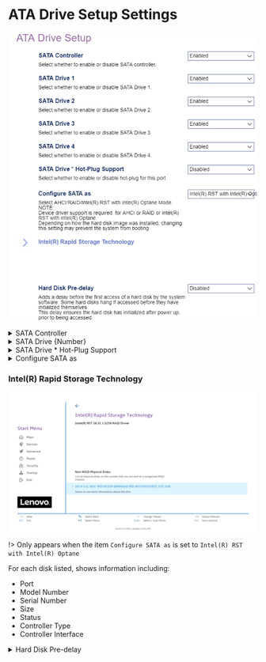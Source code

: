 # ATA Drive Setup Settings #
![](./img/atadrivesetup.png)

<details><summary>SATA Controller</summary>

Whether to enable or disable the SATA controller.

Options:

1. **Enabled**. Default.
2. Disabled.

!> When SATA controller is disabled, the following settings become unavailable:<br>    a. SATA Drive (drives 1 to 5) <br>    b. SATA Drive * Hot-Plug Support <br>    c. Configure SATA as <br>

| WMI Setting name | Values | SVP / SMP Req'd | AMD/Intel |
|:---|:---|:---|:---|
| SATAController | Disabled, Enabled | yes | Both |
</details>


<details><summary>SATA Drive {Number}</summary>

Whether to enable each SATA Drive numbered {Number}:

1. **Enabled**. Default. 
2. Disabled.

?> Unavailable if `SATA Controller` is set to `Disabled`.

| WMI Setting name | Values | SVP / SMP Req'd | AMD/Intel |
|:---|:---|:---|:---|
| SATADrive1 | Disabled, Enabled | yes | Both |

?> The WMI setting name is for SATA drive 1. For other SATA drives, change the number to that of the desired SATA drive.

</details>


<details><summary>SATA Drive * Hot-Plug Support</summary>

Whether the hot-plug port is enabled.

Options:

1. Enabled
2. **Disabled** - Default.

?> Unavailable if `SATA Controller` is set to `Disabled`.

| WMI Setting name | Values | SVP / SMP Req'd | AMD/Intel |
|:---|:---|:---|:---|
| SATADrivexHotPlugSupport | Disabled, Enabled | yes | Both |

!> `x` is the port number.

</details>


<details><summary>Configure SATA as</summary>

SATA configuration mode.

?> The ANCI and RAID options require additional confirmation.

Options:

1. **ANCI** – Default.<br> 
2. Intel(R) RST with Intel(R) Optane
3. RAID<br> 

!> If you change the SATA mode to `ANCI` you may not boot the system due to the failure of Intel(R) RST with Intel(R) Optane (RAID) function.<br />Do not disable SATA drives in RAID mode. Otherwise you may not boot the system due to the failure of RAID function. <br /> Device driver support is required for `ANCI` or `RAID` or Intel(R) RST with Intel(R) Optane. 
Depending on how the hard disk image was installed, changing the setting may prevent the system from booting.

| WMI Setting name | Values | SVP / SMP Req'd | AMD/Intel |
|:---|:---|:---|:---|
| ConfigureSATAas | AHCI, Intel(R) RST with Intel(R) Optane, RAID | yes | Both |
</details>

### Intel(R) Rapid Storage Technology ###


![](./img/intelrapidstoragetechnology.png)

!> Only appears when the item `Configure SATA as` is set to `Intel(R) RST with Intel(R) Optane`

For each disk listed, shows information including:
 - Port
 - Model Number
 - Serial Number
 - Size
 - Status
 - Controller Type
 - Controller Interface

<details><summary>Hard Disk Pre-delay</summary>

Add a delay before the first access of a hard disk by the system software. 

Some hard disks hang if accessed before they have initialized themselves.

This delay ensures the hard disk has initialized after power up, prior to being accessed.<br>

Options:

1. **Disabled** – Default.
2. 3 Seconds
3. 6 Seconds
4. 9 Seconds
5. 12 Seconds
6. 15 Seconds
7. 21 Seconds
8. 30 Seconds

| WMI Setting name | Values | SVP / SMP Req'd | AMD/Intel |
|:---|:---|:---|:---|
| HardDiskPre-delay | Disable, 3 Seconds, 6 Seconds, 9 Seconds, 12 Seconds, 15 Seconds, 21 Seconds, 30 Seconds | yes | Both |
</details>